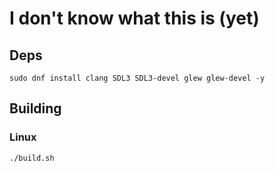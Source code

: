 # I don't know what this is (yet)

## Deps
```terminal
sudo dnf install clang SDL3 SDL3-devel glew glew-devel -y
```
## Building
### Linux
```bash
./build.sh
```
